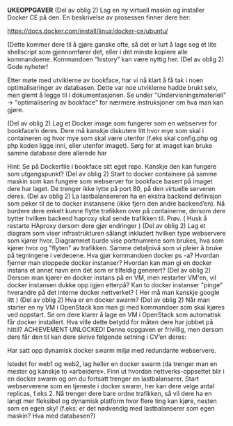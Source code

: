 **UKEOPPGAVER**
(Del av oblig 2) Lag en ny virtuell maskin og installer Docker CE på den. En beskrivelse av prosessen finner dere her:

https://docs.docker.com/install/linux/docker-ce/ubuntu/

(Dette kommer dere til å gjøre ganske ofte, så det er lurt å lage seg et lite shellscript som gjennomfører det, eller i det minste kopiere alle kommandoene. Kommandoen “history” kan være nyttig her.
(Del av oblig 2) Gode nyheter!

Etter møte med utviklerne av bookface, har vi nå klart å få tak i noen optimaliseringer av databasen. Dette var noe utviklerne hadde brukt selv, men glemt å legge til i dokumentasjonen. Se under "Undervisningsmateriell" -> "optimalisering av bookface" for nærmere instruksjoner om hva man kan gjøre.

(Del av oblig 2) Lag et Docker image som fungerer som en webserver for bookface’n deres. Dere må kanskje diskutere litt hvor mye som skal i containeren og hvor mye som skal være utenfor (f.eks skal config.php og php koden ligge inni, eller utenfor imaget). Sørg for at imaget kan bruke samme database dere allerede har


Hint: Se på Dockerfile i bookface sitt eget repo. Kanskje den kan fungere som utgangspunkt?
(Del av oblig 2) Start to docker containere på samme maskin som kan fungere som webserver for bookface basert på imaget dere har laget. De trenger ikke lytte på port 80, på den virtuelle serveren deres.
(Del av oblig 2) La lastbalansereren ha en ekstra backend definisjon som peker til de to docker instansene (ikke fjern den andre backend’en). Nå burdere dere enkelt kunne flytte trafikken over på containerne, dersom dere bytter hvilken backend haproxy skal sende trafikken til. Prøv. ( Husk å restarte HAproxy dersom dere gjør endringer )
(Del av oblig 2) Lag et diagram som viser infrastrukturen sålangt inkludert hvilken type webservere som kjører hvor. Diagrammet burde vise portnumrene som brukes, hva som kjører hvor og "flyten" av trafikken. Samme detaljnivå som vi pleier å bruke på tegningene i veideoene.
Hva gjør kommandoen docker ps -a?
Hvordan fjerner man stoppede docker instanser?
Hvordan kan man gi en docker instans et annet navn enn det som er tilfeldig generert?
(Del av oblig 2) Dersom man kjører en docker instans på en VM, men restarter VM'en, vil docker instansen dukke opp igjen etterpå?
Kan to docker instanser "pinge" hverandre på det interne docker nettverket? ( Her må man kanskje google litt )
(Del av oblig 2) Hva er en docker swarm?
(Del av oblig 2) Når man starter en ny VM i OpenStack kan man gi med kommandoer som skal kjøres ved oppstart. Se om dere klarer å lage en VM i OpenStack som automatisk får docker installert. Hva ville dette betydd for måten dere har jobbet på hittil?
ACHIEVEMENT UNLOCKED! Denne oppgaven er frivillig, men dersom dere får den til kan dere skrive følgende setning i CV’en deres:

Har satt opp dynamisk docker swarm miljø med redundante webservere.

Istedet for web1 og web2, lag heller en docker swarm (da trenger man en mester og kanskje to «arbeidere». Finn ut hvordan nettverks-oppsettet blir i en docker swarm og om du fortsatt trenger en lastbalanserer. Start webserverene som en tjeneste i docker swarm, her kan dere velge antal replicas, f.eks 2. Nå trenger dere bare ordne trafikken, så vil dere ha en langt mer fleksibel og dynamisk platform hvor flere ting kan kjøre, nesten som en egen sky! (f.eks: er det nødvendig med lastbalanserer som egen maskin? Hva med databasen?)